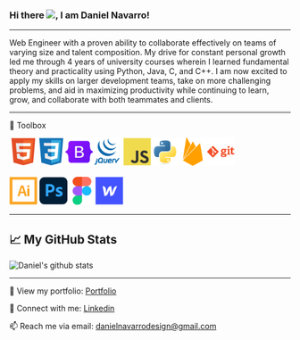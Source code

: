 ### Hi there <img src="https://raw.githubusercontent.com/MartinHeinz/MartinHeinz/master/wave.gif" width="30px">, I am Daniel Navarro!

---

Web Engineer with a proven ability to collaborate effectively on teams of varying size and talent composition. My drive for constant personal growth led me through 4 years of university courses wherein I learned fundamental theory and practicality using Python, Java, C, and C++. I am now excited to apply my skills on larger development teams, take on more challenging problems, and aid in maximizing productivity while continuing to learn, grow, and collaborate with both teammates and clients.

---

🧰 Toolbox

<img src="https://github.com/devicons/devicon/blob/master/icons/html5/html5-original.svg" alt="HTML logo" width="50" heigth="50" /><img src="https://github.com/devicons/devicon/blob/master/icons/css3/css3-original.svg" alt="CSS logo" width="50" heigth="50" /><img src="https://github.com/devicons/devicon/blob/master/icons/bootstrap/bootstrap-original.svg" alt="Bootsrap logo" width="50" heigth="50" /><img src="https://github.com/devicons/devicon/blob/master/icons/jquery/jquery-plain-wordmark.svg" alt="jQuery logo" width="50" heigth="50"/>    <img src="https://github.com/devicons/devicon/blob/master/icons/javascript/javascript-original.svg" alt="Javascript logo" width="50" heigth="50" /><img src="https://github.com/devicons/devicon/blob/master/icons/python/python-original.svg" alt="Python logo" width="50" heigth="50"/><img src="https://github.com/devicons/devicon/blob/master/icons/firebase/firebase-plain.svg" alt="Firebase logo" width="50" heigth="50" /><img src="https://github.com/devicons/devicon/blob/master/icons/git/git-plain-wordmark.svg" alt="Git logo" width="50" heigth="50" /><br><br>
<img src="https://github.com/devicons/devicon/blob/master/icons/illustrator/illustrator-line.svg" alt="Illustrator logo" width="50" heigth="50"/>     <img src="https://github.com/devicons/devicon/blob/master/icons/photoshop/photoshop-original.svg" alt="PS logo" width="50" heigth="50"/><img src="https://github.com/devicons/devicon/blob/master/icons/figma/figma-original.svg" alt="Figma logo" width="50" heigth="50" /><img src="https://github.com/devicons/devicon/blob/master/icons/webflow/webflow-original.svg" alt="Webflow logo" width="50" heigth="50" />  

---

## &#x1f4c8; My GitHub Stats

<!-- [![Top Langs](https://github-readme-stats.vercel.app/api/top-langs/?username=Dnavarro805&layout=compact)](https://github.com/Dnavarro805/github-readme-stats)
 -->
![Daniel's github stats](https://github-readme-stats.vercel.app/api?username=Dnavarro805&show_icons=true&theme=dark)

---


👀 View my portfolio: [Portfolio](https://www.danielnavarro.design/)

💬 Connect with me: [Linkedin](https://www.linkedin.com/in/meet-daniel-navarro)

📫 Reach me via email: [danielnavarrodesign@gmail.com](mailto:danielnavarrodesign@gmail.com)
